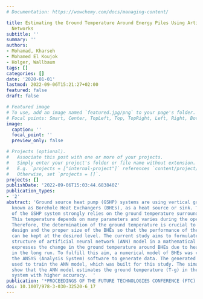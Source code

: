 ```yaml
---
# Documentation: https://wowchemy.com/docs/managing-content/

title: Estimating the Ground Temperature Around Energy Piles Using Artificial Neural
  Networks
subtitle: ''
summary: ''
authors:
- Mohamad, Kharseh
- Mohamed El Koujok
- Holger, Wallbaum
tags: []
categories: []
date: '2020-01-01'
lastmod: 2022-09-06T15:21:27+02:00
featured: false
draft: false

# Featured image
# To use, add an image named `featured.jpg/png` to your page's folder.
# Focal points: Smart, Center, TopLeft, Top, TopRight, Left, Right, BottomLeft, Bottom, BottomRight.
image:
  caption: ''
  focal_point: ''
  preview_only: false

# Projects (optional).
#   Associate this post with one or more of your projects.
#   Simply enter your project's folder or file name without extension.
#   E.g. `projects = ["internal-project"]` references `content/project/deep-learning/index.md`.
#   Otherwise, set `projects = []`.
projects: []
publishDate: '2022-09-06T15:03:44.683840Z'
publication_types:
- '2'
abstract: 'Ground source heat pump (GSHP) systems are using vertical ground heat exchangers,
  known as Borehole Heat Exchangers (BHEs), as a heat source or sink. The performance
  of the GSHP system strongly relies on the ground temperature surrounding the BHEs.
  This temperature depends on many parameters and varies during the operating time.
  Therefore, the determination of the ground temperature is crucial to define the
  design and the proper size of the BHEs so that the performance of the GSHP system
  can be kept at the desired level. The current study aims to formulate a complex
  structure of artificial neural network (ANN) model in a mathematical equation that
  expresses the change in the ground temperature around BHEs due to heat injection
  in the long run. To fulfill this aim, a numerical model of BHEs was created using
  the ANSYS (Analysis System) software to generate data. The generated data was then
  used to train the ANN model, which was built for this study. The simulation results
  show that the ANN model estimates the ground temperature (T-g) in the target GSHP
  system with higher accuracy.  '
publication: '*PROCEEDINGS OF THE FUTURE TECHNOLOGIES CONFERENCE (FTC) 2019, VOL 1*'
doi: 10.1007/978-3-030-32520-6_17
---
```

